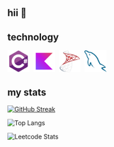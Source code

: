 ## hii 👋

## technology
<div>
  <img src="https://github.com/devicons/devicon/blob/master/icons/csharp/csharp-original.svg" title="C#" alt="C#" width="50" height="50"/>&nbsp;
  <img src="https://github.com/devicons/devicon/blob/master/icons/kotlin/kotlin-original.svg" title="Kotlin" alt="Kotlin" width="50" height="50"/>&nbsp;
  <img src="https://github.com/devicons/devicon/blob/master/icons/microsoftsqlserver/microsoftsqlserver-original.svg" title="MSSQL" alt="MSSQL" width="50" height="50"/>&nbsp;
  <img src="https://github.com/devicons/devicon/blob/master/icons/mysql/mysql-original.svg" title="MySQL" alt="MySQL" width="50" height="50"/>&nbsp;

</div>

## my stats

[![GitHub Streak](https://streak-stats.demolab.com?user=amadesya&hide_border=true&background=212830&stroke=FFFFFF&ring=157F00&fire=FF8000&currStreakNum=1A92C6&sideNums=1A92C6&currStreakLabel=FFFFFF&sideLabels=FFFFFF&dates=FFFFFF&excludeDaysLabel=FFFFFF&border=EBEBEB)](https://git.io/streak-stats)

![Top Langs](https://github-readme-stats.vercel.app/api/top-langs/?username=amadesya&locale=en&bg_color=212830&&card_width=700&text_color=FFFFFF&hide_border=true)

![Leetcode Stats](https://leetcard.jacoblin.cool/amadesu?ext=heatmap)
<!--
**amadesya/amadesya** is a ✨ _special_ ✨ repository because its `README.md` (this file) appears on your GitHub profile.

Here are some ideas to get you started:

- 🔭 I’m currently working on ...
- 🌱 I’m currently learning ...
- 👯 I’m looking to collaborate on ...
- 🤔 I’m looking for help with ...
- 💬 Ask me about ...
- 📫 How to reach me: ...
- 😄 Pronouns: ...
- ⚡ Fun fact: ...
-->
